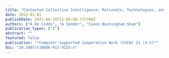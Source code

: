 ```yaml
---
title: "Contested Collective Intelligence: Rationale, Technologies, and a Human-Machine Annotation Study"
date: 2012-01-01
publishDate: 2021-08-20T12:06:00.772709Z
authors: ["A De Liddo", "Á Sándor", "Simon Buckingham Shum"]
publication_types: ["2"]
abstract: ""
featured: false
publication: "*Computer Supported Cooperative Work (CSCW) 21 (4-5)*"
doi: "10.1007/s10606-011-9155-x"
---
```


